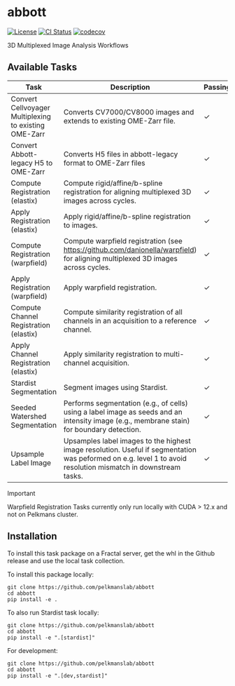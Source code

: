 # abbott
[![License](https://img.shields.io/badge/License-BSD_3--Clause-blue.svg)](https://opensource.org/licenses/BSD-3-Clause)
[![CI Status](https://github.com/pelkmanslab/abbott/actions/workflows/build_and_test.yml/badge.svg)](https://github.com/pelkmanslab/abbott/actions/workflows/build_and_test.yml)
[![codecov](https://codecov.io/github/pelkmanslab/abbott/graph/badge.svg?token=BF9NP4YLO6)](https://codecov.io/github/pelkmanslab/abbott)

3D Multiplexed Image Analysis Workflows

## Available Tasks

| Task | Description | Passing |
| --- | --- | --- |
| Convert Cellvoyager Multiplexing to existing OME-Zarr | Converts CV7000/CV8000 images and extends to existing OME-Zarr file.| ✓ |
| Convert Abbott-legacy H5 to OME-Zarr | Converts H5 files in abbott-legacy format to OME-Zarr files| ✓ |
| Compute Registration (elastix) | Compute rigid/affine/b-spline registration for aligning multiplexed 3D images across cycles.|✓|
| Apply Registration (elastix) | Apply rigid/affine/b-spline registration to images.|✓|
| Compute Registration (warpfield) | Compute warpfield registration (see https://github.com/danionella/warpfield) for aligning multiplexed 3D images across cycles.|✓|
| Apply Registration (warpfield) | Apply warpfield registration.|✓|
| Compute Channel Registration (elastix) | Compute similarity registration of all channels in an acquisition to a reference channel.|✓|
| Apply Channel Registration (elastix) | Apply similarity registration to multi-channel acquisition.|✓|
| Stardist Segmentation | Segment images using Stardist. |✓|
| Seeded Watershed Segmentation | Performs segmentation (e.g., of cells) using a label image as seeds and an intensity image (e.g., membrane stain) for boundary detection. |✓|
| Upsample Label Image | Upsamples label images to the highest image resolution. Useful if segmentation was peformed on e.g. level 1 to avoid resolution mismatch in downstream tasks. |✓|

> [!IMPORTANT]
> Warpfield Registration Tasks currently only run locally with CUDA > 12.x and not on Pelkmans cluster.

## Installation

To install this task package on a Fractal server, get the whl in the Github release and use the local task collection.

To install this package locally:
```
git clone https://github.com/pelkmanslab/abbott
cd abbott
pip install -e .
```
To also run Stardist task locally:
```
git clone https://github.com/pelkmanslab/abbott
cd abbott
pip install -e ".[stardist]"
```

For development:
```
git clone https://github.com/pelkmanslab/abbott
cd abbott
pip install -e ".[dev,stardist]" 
```
